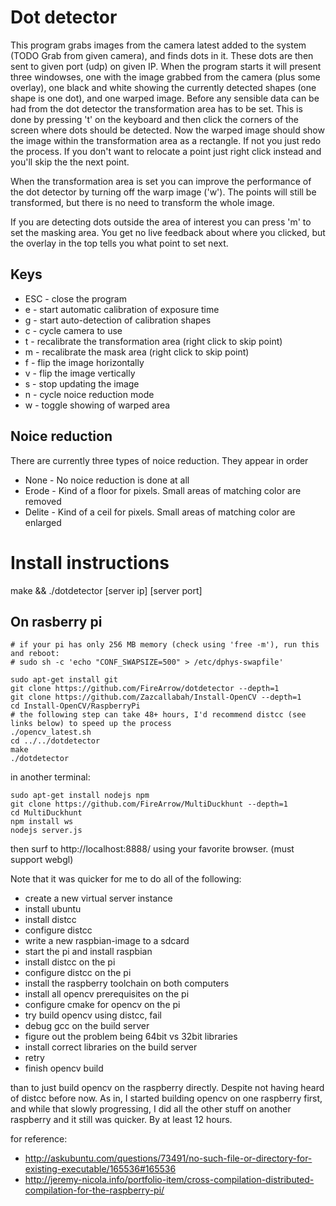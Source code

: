 Dot detector
============

This program grabs images from the camera latest added to the system (TODO Grab from given camera),
and finds dots in it. These dots are then sent to given port (udp) on given IP. 
When the program starts it will present three windowses, one with the image grabbed from the camera (plus some overlay),
one black and white showing the currently detected shapes (one shape is one dot), and one warped image.
Before any sensible data can be had from the dot detector the transformation area has to be set. This is done by pressing 't'
on the keyboard and then click the corners of the screen where dots should be detected. Now the warped image should show the
image within the transformation area as a rectangle. If not you just redo the process. If you don't want to relocate a point
just right click instead and you'll skip the the next point.

When the transformation area is set you can improve the performance of the dot detector by turning off the warp image ('w'). 
The points will still be transformed, but there is no need to transform the whole image.

If you are detecting dots outside the area of interest you can press 'm' to set the masking area. You get no live feedback
about where you clicked, but the overlay in the top tells you what point to set next.

Keys
-----
* ESC - close the program
* e - start automatic calibration of exposure time
* g - start auto-detection of calibration shapes
* c - cycle camera to use
* t - recalibrate the transformation area (right click to skip point)
* m - recalibrate the mask area (right click to skip point)
* f - flip the image horizontally
* v - flip the image vertically
* s - stop updating the image
* n - cycle noice reduction mode
* w - toggle showing of warped area

Noice reduction
---------------

There are currently three types of noice reduction. They appear in order
* None - No noice reduction is done at all
* Erode - Kind of a floor for pixels. Small areas of matching color are removed
* Delite - Kind of a ceil for pixels. Small areas of matching color are enlarged


Install instructions
====================
make && ./dotdetector [server ip] [server port]

On rasberry pi
-------------

    # if your pi has only 256 MB memory (check using 'free -m'), run this and reboot:
    # sudo sh -c 'echo "CONF_SWAPSIZE=500" > /etc/dphys-swapfile'

    sudo apt-get install git
    git clone https://github.com/FireArrow/dotdetector --depth=1
    git clone https://github.com/Zazcallabah/Install-OpenCV --depth=1
    cd Install-OpenCV/RaspberryPi
    # the following step can take 48+ hours, I'd recommend distcc (see links below) to speed up the process
    ./opencv_latest.sh
    cd ../../dotdetector
    make
    ./dotdetector

in another terminal:

    sudo apt-get install nodejs npm
    git clone https://github.com/FireArrow/MultiDuckhunt --depth=1
    cd MultiDuckhunt
    npm install ws
    nodejs server.js

then surf to http://localhost:8888/ using your favorite browser. (must support webgl)

Note that it was quicker for me to do all of the following:
* create a new virtual server instance
* install ubuntu
* install distcc
* configure distcc
* write a new raspbian-image to a sdcard
* start the pi and install raspbian
* install distcc on the pi
* configure distcc on the pi
* install the raspberry toolchain on both computers
* install all opencv prerequisites on the pi
* configure cmake for opencv on the pi
* try build opencv using distcc, fail
* debug gcc on the build server
* figure out the problem being 64bit vs 32bit libraries 
* install correct libraries on the build server
* retry
* finish opencv build

than to just build opencv on the raspberry directly. Despite not having heard of distcc before now. As in, I started building opencv on one raspberry first, and while that slowly progressing, I did all the other stuff on another raspberry and it still was quicker. By at least 12 hours.

for reference:
* http://askubuntu.com/questions/73491/no-such-file-or-directory-for-existing-executable/165536#165536
* http://jeremy-nicola.info/portfolio-item/cross-compilation-distributed-compilation-for-the-raspberry-pi/

